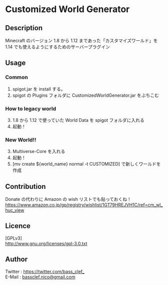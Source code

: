   
  
Customized World Generator
==========================
  

## Description
Minecraft のバージョン 1.8 から 1.12 まであった「カスタマイズワールド」を 1.14 でも使えるようにするためのサーバープラグイン  
  
## Usage
### Common
1. spigot.jar を install する。
2. spigot の Plugins フォルダに CustomizedWorldGenerator.jar をぶちこむ
  
### How to legacy world
3. 1.8 から 1.12 で使っていた World Data を spigot フォルダに入れる
4. 起動！
  
### New World!!
3. Multiverse-Core を入れる
4. 起動！
5. [mv create ${world\_name} normal -t CUSTOMIZED] で新しくワールドを作成

## Contribution
Donate の代わりに Amazon の wish リストでも貼っておくね！  
<https://www.amazon.co.jp/gp/registry/wishlist/1GT79HREJVH1C/ref=cm_wl_huc_view>  
  
## Licence
[GPLv3]  
<http://www.gnu.org/licenses/gpl-3.0.txt>  
  
## Author
Twitter : <https://twitter.com/bass_clef_>  
E-Mail  : bassclef.nico@gmail.com  
  
